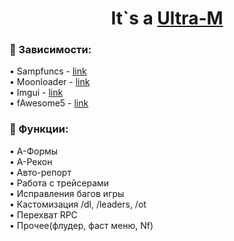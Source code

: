 <h1 align="center">It`s a <a href="https://github.com/mofee1/AScript" target="_blank">Ultra-M</a></h1>
<h3 align="left" text-align"center"> &#129527; Зависимости:</h3>
<p>• Sampfuncs - <a href="https://www.blast.hk/threads/17/#post-50">link</a><br>
  • Moonloader - <a href="https://www.blast.hk/threads/13305/#post-118440">link</a><br>
  • Imgui - <a href="https://github.com/ocornut/imgui">link</a><br>
  • fAwesome5 - <a href="https://github.com/ImmortalLua/Library/blob/master/fAwesome5.lua">link</a><br></p>
<h3 align="left" text-align"center"> &#129520; Функции:</h3>
<p>• А-Формы<br>• А-Рекон<br>• Авто-репорт<br>• Работа с трейсерами<br>• Исправления багов игры<br>• Кастомизация /dl, /leaders, /ot<br>• Перехват RPC<br>• Прочее(флудер, фаст меню, Nf)</p>
